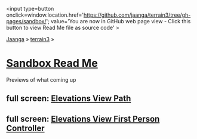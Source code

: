 
<span style=display:none; >[You are now in GitHub source code view - click this link to view Read Me file as a web page]
( https://jaanga.github.io/terrain3/sandbox/ "View file as a web page." ) </span>
<input type=button onclick=window.location.href='https://github.com/jaanga/terrain3/tree/gh-pages/sandbox/'; value='You are now in GitHub web page view - Click this button to view Read Me file as source code' >

[Jaanga]( http://jaanga.github.io ) &raquo; [terrain3]( https://jaanga.github.io/terrain3/ ) &raquo;

[Sandbox Read Me]( https://jaanga.github.io/terrain3/sandbox/ )
===


Previews of what coming up



## full screen: [Elevations View Path]( https://jaanga.github.io/terrain3/sandbox/elevations-view-path/ )


## full screen: [Elevations View First Person Controller]( https://jaanga.github.io/terrain3/sandbox/elevations-view-fps/ )

